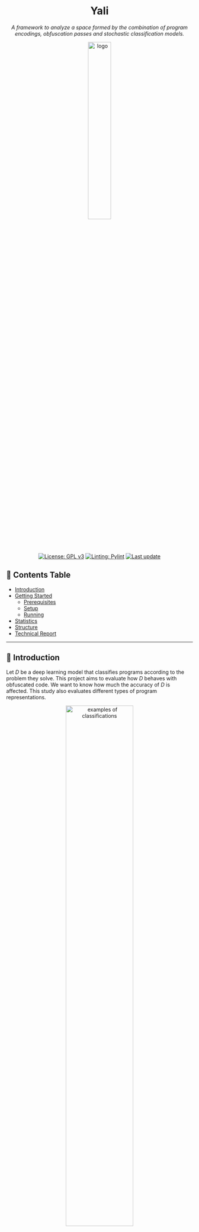 <div align="center">
    <h1> Yali </h1>
    <div style="font-style: italic">
        A framework to analyze a space formed by the combination of program encodings, obfuscation passes and stochastic classification models.
    </div>
</div>

<p align="center">
  <img alt="logo" src="./Docs/yali.png" width="35%" height="auto"/>
</p>

<p align="center">
  <a href="https://github.com/thais-damasio/yali/blob/main/LICENSE"><img src="https://img.shields.io/badge/license-GPL%203.0%20only-green?style=for-the-badge" alt="License: GPL v3"></a>
  <a href="https://github.com/PyCQA/pylint"><img src="https://img.shields.io/badge/linting-pylint-yellowgreen?style=for-the-badge" alt="Linting: Pylint"></a>
  <a href="https://github.com/lac-dcc/yali/commits/main">
    <img src="https://img.shields.io/github/last-commit/lac-dcc/yali/main?style=for-the-badge"
         alt="Last update">
  </a>
</p>


## :pushpin: **Contents Table**

* [Introduction](#introduction)
* [Getting Started](#getting-started)
    * [Prerequisites](#prerequisites)
    * [Setup](#setup)
    * [Running](#running)
* [Statistics](#statistics)
* [Structure](#structure)
* [Technical Report](#technical-report)



---
<a id="introduction"></a>

## :scroll: **Introduction**

Let _D_ be a deep learning model that classifies programs according to the problem they solve. This project aims to evaluate how _D_ behaves with obfuscated code. We want to know how much the accuracy of _D_ is affected. This study also evaluates different types of program representations.

<p align="center">
<img alt="examples of classifications" src="./Docs/examples.gif" width="60%" height="auto"/>
</p>

> The top of the image above shows the histogram produced by a specific strategy for program *292*. This program belongs to class 11 of the *POJ-104 dataset*. The bottom of the image shows how each model classifies the variations of program *292*.

---
<a id="getting-started"></a>

## :checkered_flag: **Getting Started**
In this section are the steps to reproduce our experiments.


<a id="prerequisites"></a>

### **Prerequisites**
You need to install the following packages to run this project:

* [Docker](https://www.docker.com/get-started/) and [Docker Compose](https://docs.docker.com/compose/install/) to run our experiments
* [Python-3](https://www.python.org/downloads/) to plot the results in the project's Jupyter Notebook
* [Wget](https://www.gnu.org/software/wget/), [Tar](https://www.gnu.org/software/tar/) and [Sed](https://www.gnu.org/software/sed/) to run the initial scripts to configure the repository

<a id="setup"></a>

###  **Setup**

First, you should copy the `.env.example` file and rename it to `.env`.
You can now set environment variables in the `.env` file at the project's root. You can change the following variables:

<table>
    <tbody>
        <tr>
            <th>Variable</th>
            <th>Description</th>
            <th>Value</th>
        </tr>
        <tr>
            <td>REPRESENTATION</td>
            <td>Program embedding that will be used to represent a program. This variable is required.</td>
            <td>
                <ul>
                    <li>histogram</li>
                    <li>ir2vec</li>
                    <li>milepost</li>
                    <li>cfg</li>
                    <li>cfg_compact</li>
                    <li>cdfg</li>
                    <li>cdfg_compact</li>
                    <li>cdfg_plus</li>
                    <li>programl</li>
                </ul>
            </td>
        </tr>
        <tr>
            <td>MODEL</td>
            <td>Selected machine learning model. This variable is required. If REPRESENTATION is equal to `cfg`, `cfg_compact`, `cdfg`, `cdfg_compact`, `cdfg_plus` or `programl`, the model must be `dgcnn` or `gcn`.</td>
            <td>
                <ul>
                    <li>"cnn" (Convolutional Neural Network by <a href="https://dl.acm.org/doi/10.5555/3015812.3016002">Lili Mou et al.</a>)</li>
                    <li>"rf" (Random Forest) </li>
                    <li>"svm" (Support Vector Machine) </li>
                    <li>"knn" (K-Nearest Neighbors) </li>
                    <li>"lr" (Logistic Regression) </li>
                    <li>"mlp" (Multilayer Perceptron) </li>
                    <li>"dgcnn" (Deep Graph CNN) </li>
                </ul>
            </td>
        </tr>
        <tr>
            <td>TRAINDATASET / TESTDATASET</td>
            <td>Dataset that will be used in the training/testing phase. TRAINDATASET is required, but <b>TESTDATASET must be empty if you want to use the same dataset in training and testing phase.</b></td>
            <td>
                <ul>
                    <li>
                        "OJClone" (POJ-104 dataset used by <a href="https://dl.acm.org/doi/10.5555/3015812.3016002">Lili Mou et al.</a>)
                    </li>
                    <li>
                        "BCF" (The OJClone dataset that was obfuscated by the <a href="https://github.com/obfuscator-llvm/obfuscator/wiki/Bogus-Control-Flow">Bogus Control Flow</a> strategy) 
                    </li>
                    <li>
                        "FLA" (The OJClone dataset that was obfuscated by the <a href="https://github.com/obfuscator-llvm/obfuscator/wiki/Control-Flow-Flattening">Control Flow Flattening</a> strategy)
                    </li>
                    <li>
                        "SUB" (The OJClone dataset was obfuscated by the <a href="https://github.com/obfuscator-llvm/obfuscator/wiki/Instructions-Substitution">Instructions Substitution</a> strategy)
                    </li>
                    <li>
                        "OLLVM" (The OJClone dataset that was obfuscated by the <a href="https://github.com/obfuscator-llvm/obfuscator/wiki/Control-Flow-Flattening">Control Flow Flattening</a>, <a href="https://github.com/obfuscator-llvm/obfuscator/wiki/Bogus-Control-Flow">Bogus Control Flow Strategy</a> and <a href="https://github.com/obfuscator-llvm/obfuscator/wiki/Instructions-Substitution">Instructions Substitution</a> strategies, respectively)
                    </li>
                    <li>
                        "MCMC" (The OJClone dataset that was obfuscated by the <a href="https://arxiv.org/pdf/2111.10793.pdf">Markov Chain Monte Carlo</a> strategy)
                    </li>
                    <li>
                        "DRLSG" (The OJClone dataset that was obfuscated by the <a href="https://arxiv.org/pdf/2111.10793.pdf">Deep Reinforcement Learning Sequence Generation</a> strategy)
                    </li>
                    <li>
                        "RS" (The OJClone dataset that was obfuscated by the <a href="https://arxiv.org/pdf/2111.10793.pdf">Random-Search</a> strategy)
                    </li>
                </ul>
            </td>
        </tr>
        <tr>
            <td>OPTLEVELTRAIN / OPTLEVELTEST</td>
            <td>Optimization level applied in the traning/testing dataset. OPTLEVELTRAIN is required, but <b>OPTLEVELTEST must be empty if TESTDATASET is empty.</b></td>
            <td>
                <ul>
                    <li>O0</li>
                    <li>O3</li>
                </ul>
            </td>
        </tr>
        <tr>
            <td>NUMCLASSES</td>
            <td>The number of classes of the dataset. This variable is required.</td>
            <td></td>
        </tr>
        <tr>
            <td>ROUNDS</td>
            <td>The number of rounds to run the model. This variable is required.</td>
            <td></td>
        </tr>
        <tr>
            <td>MEMORYPROF</td>
            <td>Indicate whether a memory profiler will be used. This variable is required.</td>
            <td>
                <ul>
                    <li>yes</li>
                    <li>no</li>
                </ul>
            </td>
        </tr>
        <tr>
            <td>FILTER_HISTOGRAM</td>
            <td>String with a comma separated list of opcodes to consider. Only available if <b>REPRESENTATION=histogram.</b></td>
            <td></td>
        </tr>
    </tbody>
</table>


After that, you need to prepare the environment to run our experiments. Run the following command line:

```bash
$ ./setup.sh
```
> This will download the datasets, build the docker image and create the necessary folders for the project. 


<a id="running"></a>

### **Running**
Now, you can run the following command line:

```bash
$ ./run.sh MODE
```
There are the following values for `MODE`:
* **build**: Builds the docker container based on the modifications in the yali project
* **custom**: Runs the project based on the variables set on `.env` file
* **all**: Runs all experiments available in `MODE`
* **speedup**: Runs the speedup analysis with the benchmark game
* **embeddings**: Runs the embedding analysis
* **resources**: Runs only the resources analysis
* **malware**: Runs the experiment to detect classes of malware
* **game0** Runs the [Game 0](https://doi.org/10.1145/3579990.3580012)
* **game1**: Runs the [Game 1](https://doi.org/10.1145/3579990.3580012)
* **game2**: Runs the [Game 2](https://doi.org/10.1145/3579990.3580012)
* **game3**: Runs the [Game 3](https://doi.org/10.1145/3579990.3580012)
* **discover**: Runs the [Discover Game](https://doi.org/10.1145/3579990.3580012)
* **histogram_ext**: Runs an accuracy analysis with an extended histogram

> This will run the docker container with the configurations in the `.env` file.



---
<a id="statistics"></a>

## :bar_chart: **Statistics**
The `Statistics` folder contains _Jupyter Notebooks_ that plot the data generated by the experiments. Each notebook describes each chart and the steps to develop them. There are the following _notebooks_:

* [**EmbeddingResults**](./Statistics/EmbeddingResults.ipynb): Presents information about the accuracy of the dgcnn and cnn models with different representations
* [**GameResults**](./Statistics/GameResults.ipynb): Presents information about the 4 games proposed in our [work](https://doi.org/10.1145/3579990.3580012).
* [**ResourceResults**](./Statistics/ResourceResults.ipynb): Presents information about resource consumption (memory and time) of each model
* [**StrategiesResults**](./Statistics/StrategiesResults.ipynb): Presents the distance between the histograms of the original programs and the histograms generated by the obfuscators 



---
<a id="structure"></a>

## :card_index_dividers: Structure
The repository has the following organization:

```bash
|-- Classification: "scripts for the classification process"
|-- Compilation: "Scripts for the compilation process"
|-- Docs: "Repository documentation"
|-- Entrypoint: "Container setup"
|-- Extraction: "Script to extract a program representation and convert CSV to Numpy"
|-- HistogramPass: "LLVM pass to get the histograms"
|-- MalwareDataset: "Malware dataset to support experiments in the project"
|-- Representations: "Scripts to extract different program representations"
|-- Statistics: "Jupyter notebooks"
    |-- Experiments: "Extra experiments using the yali infrastructure (each one of them has its own ReadME)"
    |-- Utils: "Python scripts to support the `Experiments` folder and the Jupyter Notebooks"
|-- Volume: "Volume of the container"
    |-- Csv: "CSVs with the histograms"
    |-- Embeddings: "Different representations of programs in the Source folder"
    |-- Histograms: "histograms in the Numpy format"
    |-- Irs: "LLVM IRs of the programs"
    |-- Results: "Results of the training/testing phase"
    |-- Source: "Source code of the programs"
```


---
<a id="technical-report"></a>

## :closed_book: Technical Report

This framework is used in the following published papers:

- [*A Game-Based Framework to Compare Program Classifiers and Evaders*](https://doi.org/10.1145/3579990.3580012). To cite it:
```latex
@inproceedings{damasio23,
    author = {Dam\'{a}sio, Tha\'{\i}s and Canesche, Michael and Pacheco, Vin\'{\i}cius and Botacin, Marcus and Faustino da Silva, Anderson and Quint\~{a}o Pereira, Fernando M.},
    title = {A Game-Based Framework to Compare Program Classifiers and Evaders},
    year = {2023},
    publisher = {Association for Computing Machinery},
    address = {New York, NY, USA},
    url = {https://doi.org/10.1145/3579990.3580012},
    doi = {10.1145/3579990.3580012},
    booktitle = {Proceedings of the 21st ACM/IEEE International Symposium on Code Generation and Optimization},
    pages = {108–121},
    numpages = {14},
    keywords = {algorithm classification, obfuscation},
    location = {Montr\'{e}al, QC, Canada},
    series = {CGO 2023}
}
```
- [*Impacto de Ofuscadores e Otimizadores de Código na Acurácia de Classificadores de Programa*](https://doi.org/10.1145/3561320.3561322). To cite it:

```latex
@inproceedings{damasio22,
    author = {Dam\'{a}sio, Tha\'{\i}s and Canesche, Michael and Pacheco, Vin\'{\i}cius and Faustino, Anderson and Quintao Pereira, Fernando Magno},
    title = {Impacto de Ofuscadores e Otimizadores de C\'{o}Digo Na Acur\'{a}Cia de Classificadores de Programas},
    year = {2022},
    publisher = {Association for Computing Machinery},
    address = {New York, NY, USA},
    url = {https://doi.org/10.1145/3561320.3561322},
    doi = {10.1145/3561320.3561322},
    booktitle = {Proceedings of the XXVI Brazilian Symposium on Programming Languages},
    pages = {68–75},
    numpages = {8},
    keywords = {neural network, compiler optimizations, obfuscation},
    location = {Virtual Event, Brazil},
    series = {SBLP '22}
}
```

